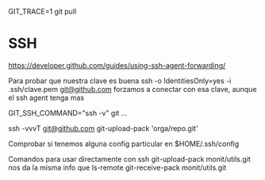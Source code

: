 GIT_TRACE=1 git pull

# SSH
https://developer.github.com/guides/using-ssh-agent-forwarding/

Para probar que nuestra clave es buena
ssh -o IdentitiesOnly=yes -i .ssh/clave.pem git@github.com
  forzamos a conectar con esa clave, aunque el ssh agent tenga mas

GIT_SSH_COMMAND="ssh -v" git ...

ssh -vvvT git@github.com git-upload-pack 'orga/repo.git'

Comprobar si tenemos alguna config particular en
$HOME/.ssh/config


Comandos para usar directamente con ssh
git-upload-pack monit/utils.git
  nos da la misma info que ls-remote
git-receive-pack monit/utils.git
